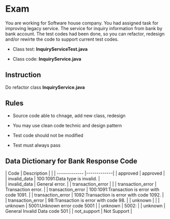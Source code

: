 # Exam





You are working for Software house company. You had assigned task for improving legacy service. The service for inquiry information from bank by bank account. 
The test codes had been done, so you can refactor, redesign and/or rewirte the code to support current test codes.


 - Class test: **InquiryServiceTest.java**

 - Class code: **InquiryService.java**



## Instruction


Do refactor class **InquiryService.java**





## Rules

- Source code able to chnage, add new class, redesign

- You may use clean code technic and design pattern 

- Test code should not be modified

- Test must always pass


## Data Dictionary for Bank Response Code


| Code        | Description           | |
| ------------- |-------------| 
| approved      | approved | 
| invalid_data      | 100:1091:Data type is invalid.      |  
| invalid_data | General error.     |
| transaction_error |      |
| transaction_error | Transaction error.     |
| transaction_error | 100:1091:Transaction is error with code 1091.    |
| transaction_error | 1092:Transaction is error with code 1092.    |
| transaction_error | 98:Transaction is error with code 98.    |
| unknown |    |
| unknown | 5001:Unknown error code 5001   |
| unknown | 5002:   |
| unknown | General Invalid Data code 501   |
| not_support |     Not Support |